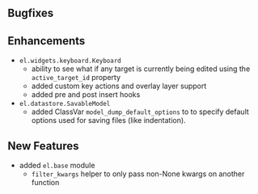 ## Bugfixes


## Enhancements
- `el.widgets.keyboard.Keyboard`
  - ability to see what if any target is currently being edited using the `active_target_id` property
  - added custom key actions and overlay layer support
  - added pre and post insert hooks
- `el.datastore.SavableModel`
  - added ClassVar `model_dump_default_options` to  to specify default options used for saving files (like indentation).

## New Features

- added `el.base` module
  - `filter_kwargs` helper to only pass non-None kwargs on another function
